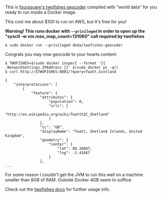 This is [foursquare's twofishes geocoder](https://github.com/foursquare/twofishes) compiled with "world data" for you ready to run inside a Docker image.

This cost me about $100 to run on AWS, but it's free for you!


**Warning! This runs docker with `--privileged` in order to open up the "sysctl -w vm.max_map_count=131060" call required by twofishes**
    
    
```
$ sudo docker run --privileged doda/twofishes-geocoder
```

Congrats you may now geocode to your hearts content:

```
$ TWOFISHES=$(sudo docker inspect --format '{{ .NetworkSettings.IPAddress }}' $(sudo docker ps -q))
$ curl http://$TWOFISHES:8081/?query=Twatt,Scotland
```
```
{
    "interpretations": [
        {
            "feature": {
                "attributes": {
                    "population": 0,
                    "urls": [
                        "http://en.wikipedia.org/wiki/Twatt%2C_Shetland"
                    ]
                },
                "cc": "GB",
                "displayName": "Twatt, Shetland Islands, United Kingdom",
                "geometry": {
                    "center": {
                        "lat": 60.26667,
                        "lng": -1.41667
                    }
                },
...
```

For some reason I couldn't get the JVM to run this well on a machine smaller than 8GB of RAM. Outside Docker 4GB seem to suffice.

Check out the [twofishes docs](https://github.com/foursquare/twofishes) for further usage info.
